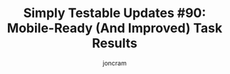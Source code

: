 ---
title: "Simply Testable Updates #90: Mobile-Ready (And Improved) Task Results"
author: joncram
newsletter_meta:
    issue_number: 90th
    url: https://us5.campaign-archive1.com/?u=ac75e33d993d2b502e333ddd0&amp;id=17ddebefd6
    highlights:
      - <a href="https://us5.campaign-archive1.com/?u=ac75e33d993d2b502e333ddd0&amp;id=17ddebefd6#mobile-ready-and-improved-task-results">Mobile-ready (and improved) task results</a>
    closing_sentence: Expect the next newsletter in a week from now on 28 May 2014
---